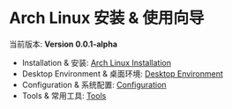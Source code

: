 # Arch Linux 安装 & 使用向导

当前版本: **Version 0.0.1-alpha**

* Installation & 安装: [Arch Linux Installation](https://github.com/redapple0204/my-boring-python/blob/master/Tutorial/arch-guide-by-lzz/install.md)
* Desktop Environment & 桌面环境: [Desktop Environment](https://github.com/redapple0204/my-boring-python/blob/master/Tutorial/arch-guide-by-lzz/desktop_environment.md)
* Configuration & 系统配置: [Configuration](https://github.com/redapple0204/my-boring-python/blob/master/Tutorial/arch-guide-by-lzz/configuration.md)
* Tools & 常用工具: [Tools](https://github.com/redapple0204/my-boring-python/blob/master/Tutorial/arch-guide-by-lzz/tools.md)
